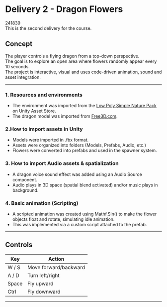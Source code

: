 # Delivery 2 - Dragon Flowers
 241839  
This is the second delivery for the course. 

## Concept

The player controls a flying dragon from a top-down perspective.  
The goal is to explore an open area where flowers randomly appear every 10 seconds.  
The project is interactive, visual and uses code-driven animation, sound and asset integration.

---



### 1. Resources and environments
- The environment was imported from the [Low Poly Simple Nature Pack](https://assetstore.unity.com/packages/3d/environments/landscapes/low-poly-simple-nature-pack-162153) on Unity Asset Store.
- The dragon model was imported from [Free3D.com](https://free3d.com/3d-model/black-dragon-rigged-and-game-ready-92023.html).

### 2.How to import assets in Unity
- Models were imported in .fbx format.
- Assets were organized into folders (Models, Prefabs, Audio, etc.)
- Flowers were converted into prefabs and used in the spawner system.

### 3. How to import Audio assets & spatialization
- A dragon voice sound effect was added using an Audio Source component.
- Audio plays in 3D space (spatial blend activated) and/or music plays in background.

### 4. Basic animation (Scripting)
- A scripted animation was created using Mathf.Sin() to make the flower objects float and rotate, simulating idle animation.
- This was implemented via a custom script attached to the prefab.

---

##  Controls

| Key         | Action                  |
|-------------|--------------------------|
| W / S     | Move forward/backward     |
| A / D     | Turn left/right           |
| Space     | Fly upward                |
| Ctrl      | Fly downward              |

---
